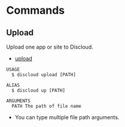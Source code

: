 # Commands

## Upload

Upload one app or site to Discloud.

- [upload](#upload)

```sh-session
USAGE
  $ discloud upload [PATH]

ALIAS
  $ discloud up [PATH]

ARGUMENTS
  PATH The path of file name
```

- You can type multiple file path arguments.
